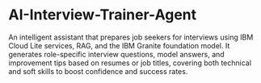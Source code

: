 # AI-Interview-Trainer-Agent
An intelligent assistant that prepares job seekers for interviews using IBM Cloud Lite services, RAG, and the IBM Granite foundation model. It generates role-specific interview questions, model answers, and improvement tips based on resumes or job titles, covering both technical and soft skills to boost confidence and success rates.
